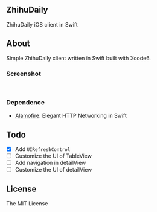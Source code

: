 ZhihuDaily
---

ZhihuDaily iOS client in Swift

## About

Simple ZhihuDaily client written in Swift built with Xcode6.

### Screenshot

![]()
![]()

### Dependence

- [Alamofire](https://github.com/Alamofire/Alamofire): Elegant HTTP Networking in Swift

## Todo

- [x] Add `UIRefreshControl`
- [ ] Customize the UI of TableView
- [ ] Add navigation in detailView
- [ ] Customize the UI of detailView

## License

The MIT License
